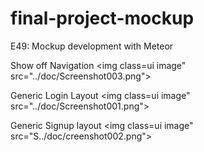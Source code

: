 # final-project-mockup
E49: Mockup development with Meteor

Show off Navigation 
<img class=ui image" src="../doc/Screenshot003.png">

Generic Login Layout
<img class=ui image" src="../doc/Screenshot001.png">

Generic Signup layout
<img class=ui image" src="S../doc/creenshot002.png">
